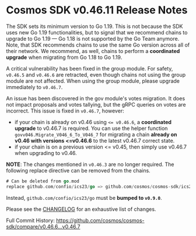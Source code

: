 # Cosmos SDK v0.46.11 Release Notes

The SDK sets its minimum version to Go 1.19. This is not because the SDK uses new Go 1.19 functionalities, but to signal that we recommend chains to upgrade to Go 1.19 — Go 1.18 is not supported by the Go Team anymore.
Note, that SDK recommends chains to use the same Go version across all of their network.
We recommend, as well, chains to perform a **coordinated upgrade** when migrating from Go 1.18 to Go 1.19.

A critical vulnerability has been fixed in the group module. For safety, `v0.46.5` and `v0.46.6` are retracted, even though chains not using the group module are not affected. When using the group module, please upgrade immediately to `v0.46.7`.

An issue has been discovered in the gov module's votes migration. It does not impact proposals and votes tallying, but the gRPC queries on votes are incorrect. This issue is fixed in `v0.46.7`, however:
- if your chain is already on v0.46 using `<= v0.46.6`, a **coordinated upgrade** to v0.46.7 is required. You can use the helper function `govv046.Migrate_V046_6_To_V046_7` for migrating a chain **already on v0.46 with versions <=v0.46.6** to the latest v0.46.7 correct state.
- if your chain is on a previous version <= v0.45, then simply use v0.46.7 when upgrading to v0.46.

**NOTE**: The changes mentioned in `v0.46.3` are no longer required. The following replace directive can be removed from the chains.

```go
# Can be deleted from go.mod
replace github.com/confio/ics23/go => github.com/cosmos/cosmos-sdk/ics23/go v0.8.0
```

Instead, `github.com/confio/ics23/go` must be **bumped to `v0.9.0`**.

Please see the [CHANGELOG](https://github.com/cosmos/cosmos-sdk/blob/release/v0.46.x/CHANGELOG.md) for an exhaustive list of changes.

Full Commit History: https://github.com/cosmos/cosmos-sdk/compare/v0.46.6...v0.46.7
